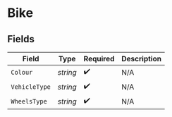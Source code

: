# Bike


## Fields

| Field              | Type               | Required           | Description        |
| ------------------ | ------------------ | ------------------ | ------------------ |
| `Colour`           | *string*           | :heavy_check_mark: | N/A                |
| `VehicleType`      | *string*           | :heavy_check_mark: | N/A                |
| `WheelsType`       | *string*           | :heavy_check_mark: | N/A                |